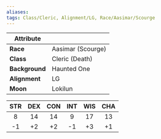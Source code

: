 ```yaml
---
aliases:
tags: Class/Cleric, Alignment/LG, Race/Aasimar/Scourge
---
```

| Attribute      |                   |
| -------------- | ----------------- |
| **Race**       | Aasimar (Scourge) |
| **Class**      | Cleric (Death)    |
| **Background** | Haunted One       |
| **Alignment**  | LG                |
| **Moon**       | Lokilun                  |

|STR|DEX|CON|INT|WIS|CHA|
|:-:|:-:|:-:|:-:|:-:|:-:|
|8|14|14|9|17|13|
|-1|+2|+2|-1|+3|+1|
